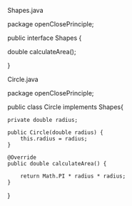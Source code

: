 Shapes.java


package openClosePrinciple;

public interface Shapes {
	
  double calculateArea();

}

Circle.java


package openClosePrinciple;

public class Circle implements Shapes{
	
	private double radius;
	
	public Circle(double radius) {
		this.radius = radius;
	}

	@Override
	public double calculateArea() {
		
		return Math.PI * radius * radius;
	}

}
